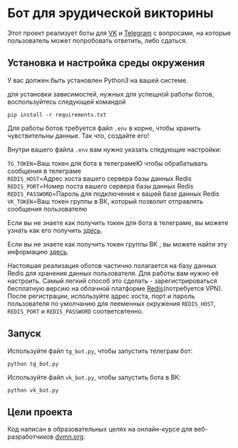 # Бот для эрудической викторины

Этот проект реализует боты для [VK](https://vk.com/paser_group) и [Telegram](https://t.me/quiz_paser_bot) с вопросами, на которые пользователь может попробовать ответить, либо сдаться.

## Установка и настройка среды окружения

У вас должен быть установлен Python3 на вашей системе.

для установки зависимостей, нужных для успещной работы ботов, воспользуйтесь следующей командой
```
pip install -r requirements.txt
```

Для работы ботов требуется файл `.env` в корне, чтобы хранить чувствительны данные. Так что, создайте его!

Внутри вашего файла `.env` вам нужно указать следующие настройки:

`TG_TOKEN`=Ваш токен для бота в телеграмеЮ чтобы обрабатывать сообщения в телеграме   
`REDIS_HOST`=Адрес хоста вашего сервера базы данных Redis   
`REDIS_PORT`=Номер поста вашего сервера базы данных Redis   
`REDIS_PASSWORD`=Пароль для подключения к вашей базе данных Redis   
`VK_TOKEN`=Ваш токен группы в ВК, который позволит отправлять сообщения пользователю   

Если вы не знаете как получить токен для бота в телеграме, вы можете узнать как его получить [здесь](https://core.telegram.org/bots#3-how-do-i-create-a-bot).

Если вы не знаете как получить токен группы ВК , вы можете найти эту информацию [здесь](https://dev.vk.com/api/community-messages/getting-started#Получение%20ключа%20доступа%20в%20настройках%20сообщества).

Настояшая реализация оботов частично полагается на базу данных Redis для хранения данных пользователя. Для работы вам нужно её настроить.
Самый легкий способ это сделать - зарегистрироваться бесплатную версию на облачной платформе [Redis](https://redis.com/try-free/)(потребуется VPN).
После регистрации, используйте адрес хоста, порт и пароль пользователя по умолчанию для пееменных окружения `REDIS_HOST`, `REDIS_PORT` и `REDIS_PASSWORD` соответсвтенно.
  
## Запуск

Используйте файл `tg_bot.py`, чтобы запустить телеграм бот:

```
python tg_bot.py 
```

Используйте файл `vk_bot.py`, чтобы запустить бота в ВК:

```
python vk_bot.py 
```

## Цели проекта

Код написан в образовательных целях на онлайн-курсе для веб-разработчиков [dvmn.org](https://dvmn.org/).
